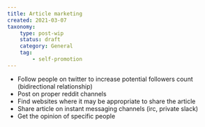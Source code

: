 ```yaml
---
title: Article marketing
created: 2021-03-07
taxonomy:
	type: post-wip
	status: draft
	category: General
	tag:
		- self-promotion
---
```


* Follow people on twitter to increase potential followers count (bidirectional relationship)
* Post on proper reddit channels
* Find websites where it may be appropriate to share the article
* Share article on instant messaging channels (irc, private slack)
* Get the opinion of specific people
